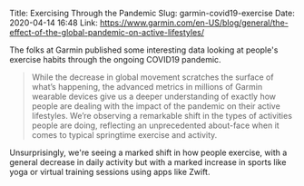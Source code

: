 Title: Exercising Through the Pandemic
Slug: garmin-covid19-exercise
Date: 2020-04-14 16:48
Link: https://www.garmin.com/en-US/blog/general/the-effect-of-the-global-pandemic-on-active-lifestyles/

The folks at Garmin published some interesting data looking at people's exercise habits through the ongoing COVID19 pandemic.

> While the decrease in global movement scratches the surface of what’s happening, the advanced metrics in millions of Garmin wearable devices give us a deeper understanding of exactly how people are dealing with the impact of the pandemic on their active lifestyles. We’re observing a remarkable shift in the types of activities people are doing, reflecting an unprecedented about-face when it comes to typical springtime exercise and activity.

Unsurprisingly, we're seeing a marked shift in how people exercise, with a general decrease in daily activity but with a marked increase in sports like yoga or virtual training sessions using apps like Zwift.